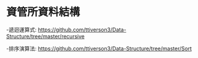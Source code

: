 # 資管所資料結構

-遞迴運算式:
https://github.com/ttiverson3/Data-Structure/tree/master/recursive

-排序演算法:
https://github.com/ttiverson3/Data-Structure/tree/master/Sort
